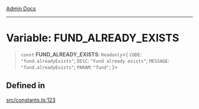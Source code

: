 [Admin Docs](/)

***

# Variable: FUND\_ALREADY\_EXISTS

> `const` **FUND\_ALREADY\_EXISTS**: `Readonly`\<\{ `CODE`: `"fund.alreadyExists"`; `DESC`: `"Fund already exists"`; `MESSAGE`: `"fund.alreadyExists"`; `PARAM`: `"fund"`; \}\>

## Defined in

[src/constants.ts:123](https://github.com/Suyash878/talawa-api/blob/cfd688207611ba245c99edd8dbaccb2cdbf6a043/src/constants.ts#L123)
